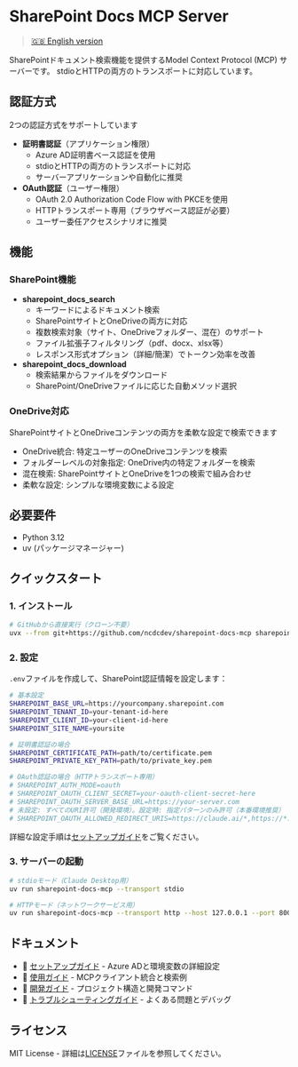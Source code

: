 # SharePoint Docs MCP Server

> [🇬🇧 English version](README.md)

SharePointドキュメント検索機能を提供するModel Context Protocol (MCP) サーバーです。
stdioとHTTPの両方のトランスポートに対応しています。

## 認証方式

2つの認証方式をサポートしています

- **証明書認証**（アプリケーション権限）
  - Azure AD証明書ベース認証を使用
  - stdioとHTTPの両方のトランスポートに対応
  - サーバーアプリケーションや自動化に推奨
- **OAuth認証**（ユーザー権限）
  - OAuth 2.0 Authorization Code Flow with PKCEを使用
  - HTTPトランスポート専用（ブラウザベース認証が必要）
  - ユーザー委任アクセスシナリオに推奨

## 機能

### SharePoint機能

- **sharepoint_docs_search**
  - キーワードによるドキュメント検索
  - SharePointサイトとOneDriveの両方に対応
  - 複数検索対象（サイト、OneDriveフォルダー、混在）のサポート
  - ファイル拡張子フィルタリング（pdf、docx、xlsx等）
  - レスポンス形式オプション（詳細/簡潔）でトークン効率を改善
- **sharepoint_docs_download**
  - 検索結果からファイルをダウンロード
  - SharePoint/OneDriveファイルに応じた自動メソッド選択

### OneDrive対応

SharePointサイトとOneDriveコンテンツの両方を柔軟な設定で検索できます

- OneDrive統合: 特定ユーザーのOneDriveコンテンツを検索
- フォルダーレベルの対象指定: OneDrive内の特定フォルダーを検索
- 混在検索: SharePointサイトとOneDriveを1つの検索で組み合わせ
- 柔軟な設定: シンプルな環境変数による設定

## 必要要件

- Python 3.12
- uv (パッケージマネージャー)

## クイックスタート

### 1. インストール

```bash
# GitHubから直接実行（クローン不要）
uvx --from git+https://github.com/ncdcdev/sharepoint-docs-mcp sharepoint-docs-mcp --transport stdio
```

### 2. 設定

`.env`ファイルを作成して、SharePoint認証情報を設定します：

```bash
# 基本設定
SHAREPOINT_BASE_URL=https://yourcompany.sharepoint.com
SHAREPOINT_TENANT_ID=your-tenant-id-here
SHAREPOINT_CLIENT_ID=your-client-id-here
SHAREPOINT_SITE_NAME=yoursite

# 証明書認証の場合
SHAREPOINT_CERTIFICATE_PATH=path/to/certificate.pem
SHAREPOINT_PRIVATE_KEY_PATH=path/to/private_key.pem

# OAuth認証の場合（HTTPトランスポート専用）
# SHAREPOINT_AUTH_MODE=oauth
# SHAREPOINT_OAUTH_CLIENT_SECRET=your-oauth-client-secret-here
# SHAREPOINT_OAUTH_SERVER_BASE_URL=https://your-server.com
# 未設定: すべてのURI許可（開発環境）。設定時: 指定パターンのみ許可（本番環境推奨）
# SHAREPOINT_OAUTH_ALLOWED_REDIRECT_URIS=https://claude.ai/*,https://*.anthropic.com/*
```

詳細な設定手順は[セットアップガイド](docs/setup_ja.md)をご覧ください。

### 3. サーバーの起動

```bash
# stdioモード（Claude Desktop用）
uv run sharepoint-docs-mcp --transport stdio

# HTTPモード（ネットワークサービス用）
uv run sharepoint-docs-mcp --transport http --host 127.0.0.1 --port 8000
```

## ドキュメント

- 📘 [セットアップガイド](docs/setup_ja.md) - Azure ADと環境変数の詳細設定
- 📗 [使用ガイド](docs/usage_ja.md) - MCPクライアント統合と検索例
- 📙 [開発ガイド](docs/development_ja.md) - プロジェクト構造と開発コマンド
- 📕 [トラブルシューティングガイド](docs/troubleshooting_ja.md) - よくある問題とデバッグ

## ライセンス

MIT License - 詳細は[LICENSE](LICENSE)ファイルを参照してください。
